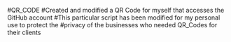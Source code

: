 #QR_CODE
#Created and modified a QR Code for myself that accesses the GitHub account
#This particular script has been modified for my personal use to protect the 
#privacy of the businesses who needed QR_Codes for their clients
